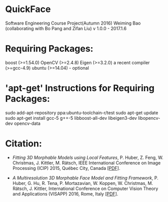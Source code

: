 # QuickFace 
Software Engineering Course Project(Autumn 2016)
Weiming Bao (collaborating with Bo Pang and Zifan Liu)
v 1.0.0 - 2017.1.6


# Requiring Packages:

boost (>=1.54.0)
OpenCV (>=2.4.8)
Eigen (>=3.2.0)
a recent compiler (>=gcc-4.9)
ubuntu (>=14.04) - optional


# 'apt-get' Instructions for Requiring Packages:

sudo add-apt-repository ppa:ubuntu-toolchain-r/test
sudo apt-get update
sudo apt-get install gcc-5 g++-5 libboost-all-dev libeigen3-dev libopencv-dev opencv-data


# Citation:

* _Fitting 3D Morphable Models using Local Features_, P. Huber, Z. Feng, W. Christmas, J. Kittler, M. Rätsch, IEEE International Conference on Image Processing (ICIP) 2015, Québec City, Canada [[PDF]](http://arxiv.org/abs/1503.02330).

* _A Multiresolution 3D Morphable Face Model and Fitting Framework_, P. Huber, G. Hu, R. Tena, P. Mortazavian, W. Koppen, W. Christmas, M. Rätsch, J. Kittler, International Conference on Computer Vision Theory and Applications (VISAPP) 2016, Rome, Italy [[PDF]](http://www.patrikhuber.ch/files/3DMM_Framework_VISAPP_2016.pdf).
